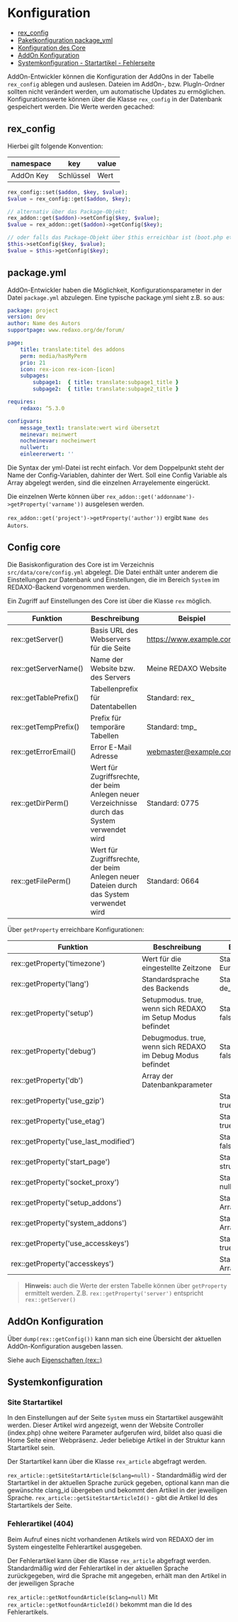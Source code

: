 # Konfiguration

- [rex_config](#rex_config)
- [Paketkonfiguration package_yml](#package_yml)
- [Konfiguration des Core](#core)
- [AddOn Konfiguration](#addon_config)
- [Systemkonfiguration - Startartikel - Fehlerseite](#sysconf)

AddOn-Entwickler können die Konfiguration der AddOns in der Tabelle `rex_config` ablegen und auslesen. Dateien im AddOn-, bzw. PlugIn-Ordner sollten nicht verändert werden, um automatische Updates zu ermöglichen. Konfigurationswerte können über die Klasse `rex_config` in der Datenbank gespeichert werden. Die Werte werden gecached:

<a name="rex_config"></a>

## rex_config

Hierbei gilt folgende Konvention:

namespace | key | value
------------- | ------------- | -------------
AddOn Key | Schlüssel | Wert

```php
rex_config::set($addon, $key, $value);
$value = rex_config::get($addon, $key);

// alternativ über das Package-Objekt:
rex_addon::get($addon)->setConfig($key, $value);
$value = rex_addon::get($addon)->getConfig($key);

// oder falls das Package-Objekt über $this erreichbar ist (boot.php etc.):
$this->setConfig($key, $value);
$value = $this->getConfig($key);
```

<a name="package_yml"></a>

## package.yml

AddOn-Entwickler haben die Möglichkeit, Konfigurationsparameter in der Datei `package.yml` abzulegen. Eine typische package.yml sieht z.B. so aus:

```yml
package: project
version: dev
author: Name des Autors
supportpage: www.redaxo.org/de/forum/

page:
    title: translate:titel des addons
    perm: media/hasMyPerm
    prio: 21
    icon: rex-icon rex-icon-[icon]
    subpages:
        subpage1:  { title: translate:subpage1_title }
        subpage2:  { title: translate:subpage2_title }

requires:
    redaxo: ^5.3.0

configvars:
    message_text1: translate:wert wird übersetzt
    meinevar: meinwert
    nocheinevar: nocheinwert
    nullwert:
    einleererwert: ''
```

Die Syntax der yml-Datei ist recht einfach. Vor dem Doppelpunkt steht der Name der Config-Variablen, dahinter der Wert. Soll eine Config Variable als Array abgelegt werden, sind die einzelnen Arrayelemente eingerückt.

Die einzelnen Werte können über `rex_addon::get('addonname')->getProperty('varname'))` ausgelesen werden.

`rex_addon::get('project')->getProperty('author'))` ergibt `Name des Autors`.

<a name="core"></a>

## Config core

Die Basiskonfiguration des Core ist im Verzeichnis `src/data/core/config.yml` abgelegt. Die Datei enthält unter anderem die Einstellungen zur Datenbank und Einstellungen, die im Bereich `System` im REDAXO-Backend vorgenommen werden.

Ein Zugriff auf Einstellungen des Core ist über die Klasse `rex` möglich.

Funktion | Beschreibung | Beispiel
------------- | ------------- | -------------
rex::getServer() | Basis URL des Webservers für die Seite | <https://www.example.com/>
rex::getServerName() | Name der Website bzw. des Servers | Meine REDAXO Website
rex::getTablePrefix() | Tabellenprefix für Datentabellen | Standard: rex_
rex::getTempPrefix() | Prefix für temporäre Tabellen | Standard: tmp_
rex::getErrorEmail() | Error E-Mail Adresse | webmaster@example.com
rex::getDirPerm() | Wert für Zugriffsrechte, der beim Anlegen neuer Verzeichnisse durch das System verwendet wird | Standard: 0775
rex::getFilePerm() | Wert für Zugriffsrechte, der beim Anlegen neuer Dateien durch das System verwendet wird | Standard: 0664

Über `getProperty` erreichbare Konfigurationen:

Funktion | Beschreibung | Beispiel
------------- | ------------- | -------------
rex::getProperty('timezone') | Wert für die eingestellte Zeitzone |Standard: Europe/Berlin
rex::getProperty('lang') | Standardsprache des Backends | Standard: de_de
rex::getProperty('setup') | Setupmodus. true, wenn sich REDAXO im Setup Modus befindet |Standard: false
rex::getProperty('debug') | Debugmodus. true, wenn sich REDAXO im Debug Modus befindet |Standard: false
rex::getProperty('db') |Array der Datenbankparameter |
rex::getProperty('use_gzip') | | Standard: true
rex::getProperty('use_etag') | | Standard: true
rex::getProperty('use_last_modified') | | Standard: false
rex::getProperty('start_page') | | Standard: structure
rex::getProperty('socket_proxy') | | Standard: null
rex::getProperty('setup_addons') | | Standard: Array
rex::getProperty('system_addons') | | Standard: Array
rex::getProperty('use_accesskeys') | | Standard: true
rex::getProperty('accesskeys') | | Standard: Array

> **Hinweis:** auch die Werte der ersten Tabelle können über `getProperty` ermittelt werden. Z.B. `rex::getProperty('server')` entspricht `rex::getServer()`

<a name="addon_config"></a>

## AddOn Konfiguration

Über `dump(rex::getConfig())` kann man sich eine Übersicht der aktuellen AddOn-Konfiguration ausgeben lassen.

Siehe auch [Eigenschaften (rex::)](/{{path}}/{{version}}/eigenschaften)

<a name="sysconf"></a>

## Systemkonfiguration

### Site Startartikel

In den Einstellungen auf der Seite `System` muss ein Startartikel ausgewählt werden. Dieser Artikel wird angezeigt, wenn der Website Controller (index.php) ohne weitere Parameter aufgerufen wird, bildet also quasi die Home Seite einer Webpräsenz. Jeder beliebige Artikel in der Struktur kann Startartikel sein.

Der Startartikel kann über die Klasse `rex_article` abgefragt werden.

`rex_article::getSiteStartArticle($clang=null)` - Standardmäßig wird der Startartikel in der aktuellen Sprache zurück gegeben, optional kann man die gewünschte clang_id übergeben und bekommt den Artikel in der jeweiligen Sprache.
`rex_article::getSiteStartArticleId()` - gibt die Artikel Id des Startartikels der Seite.

### Fehlerartikel (404)

Beim Aufruf eines nicht vorhandenen Artikels wird von REDAXO der im System eingestellte Fehlerartikel ausgegeben.

Der Fehlerartikel kann über die Klasse `rex_article` abgefragt werden. Standardmäßig wird der Fehlerartikel in der aktuellen Sprache zurückgegeben, wird die Sprache mit angegeben, erhält man den Artikel in der jeweiligen Sprache

`rex_article::getNotfoundArticle($clang=null)`
Mit `rex_article::getNotfoundArticleId()` bekommt man die Id des Fehlerartikels.
